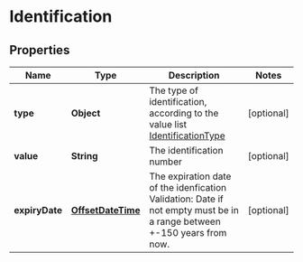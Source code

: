 # Identification

## Properties
Name | Type | Description | Notes
------------ | ------------- | ------------- | -------------
**type** | **Object** | The type of identification, according to the value list [IdentificationType](#identificationtype) |  [optional]
**value** | **String** | The identification number |  [optional]
**expiryDate** | [**OffsetDateTime**](OffsetDateTime.md) | The expiration date of the idenfication Validation: Date if not empty must be in a range between +-150 years from now. |  [optional]
